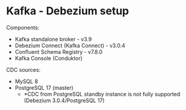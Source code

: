 # Kafka - Debezium setup

Components:
- Kafka standalone broker - v3.9
- Debezium Connect (Kafka Connect) - v3.0.4
- Confluent Schema Registry - v7.8.0
- Kafka Console (Conduktor)

CDC sources:
- MySQL 8
- PostgreSQL 17 (master)
  - *CDC from PostgreSQL standby instance is not fully supported (Debezium 3.0.4/PostgreSQL 17)